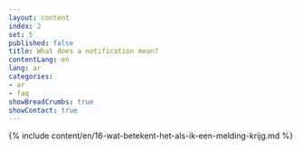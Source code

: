 ```yaml
---
layout: content
index: 2
set: 5
published: false
title: What does a notification mean?
contentLang: en
lang: ar
categories:
- ar
- faq
showBreadCrumbs: true
showContact: true
---
```

{% include content/en/16-wat-betekent-het-als-ik-een-melding-krijg.md %}
